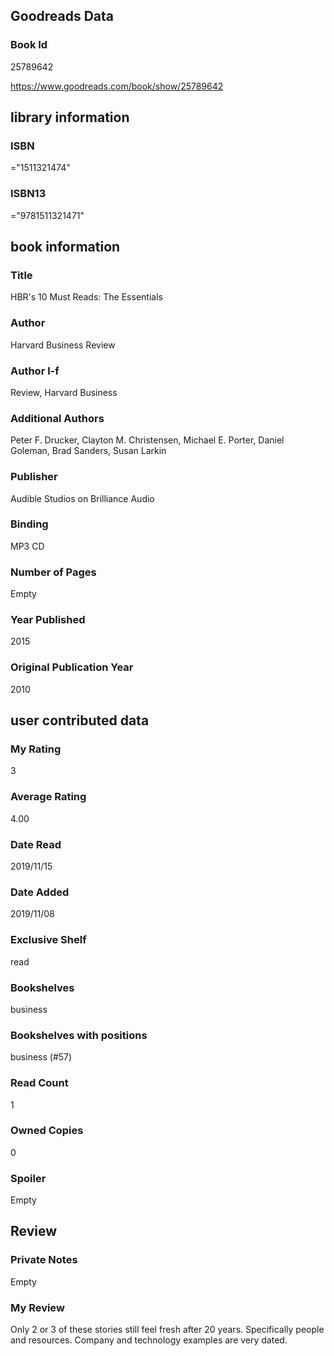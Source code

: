 <!-- This template shows how to bulk convert all columns of data into one markdown file -->
<!-- caveat: substitution key matches column headers from default export. You will get a KeyError if there's a mismatch -->

## Goodreads Data

### Book Id 

25789642

https://www.goodreads.com/book/show/25789642

## library information

### ISBN 
="1511321474"

### ISBN13 
="9781511321471"

## book information

### Title
HBR's 10 Must Reads: The Essentials

### Author 
Harvard Business Review

### Author l-f 
Review, Harvard Business

### Additional Authors
Peter F. Drucker, Clayton M. Christensen, Michael E. Porter, Daniel Goleman, Brad Sanders, Susan Larkin

### Publisher 
Audible Studios on Brilliance Audio

### Binding
MP3 CD

### Number of Pages
Empty

### Year Published
2015

### Original Publication Year 
2010

## user contributed data

### My Rating
3

### Average Rating
4.00

### Date Read
2019/11/15

### Date Added
2019/11/08

### Exclusive Shelf
read

### Bookshelves
business

### Bookshelves with positions
business (#57)

### Read Count
1

### Owned Copies
0

### Spoiler 
Empty

## Review

### Private Notes
Empty

### My Review
Only 2 or 3 of these stories still feel fresh after 20 years. Specifically people and resources. Company and technology examples are very dated.